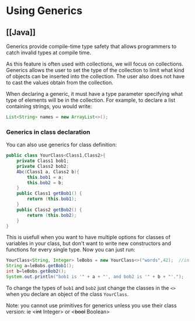 # Using Generics
[[Java]]
---

Generics provide compile-time type safety that allows programmers to catch invalid types at compile time.

As this feature is often used with collections, we will focus on collections. Generics allows the user to set the type of the collection to limit what kind of objects can be inserted into the collection. The user also does not have to cast the values obtain from the collection.

When declaring a generic, it must have a type parameter specifying what type of elements will be in the collection. For example, to declare a list containing strings, you would write:

```java
List<String> names = new ArrayList<>();
```

### Generics in class declaration

You can also use generics for class definition:

```java
public class YourClass<Class1,Class2>{
    private Class1 bob1;
    private Class2 bob2;
    Abc(Class1 a, Class2 b){
        this.bob1 = a;
        this.bob2 = b;
    }
    public Class1 getBob1() {
        return (this.bob1);
    }
    public Class2 getBob2() {
        return (this.bob2);
    }
}
```

This is usefull when you want to have multiple options for classes of variables in your class, but don't want to write new constructors and functions for every single type. Now you can just run:

```java
YourClass<String, Integer> leBobs = new YourClass<>("words",42);  //in this case, <> is the same as putting <String, Integer>
String a=leBobs.getBob1();
int b=leBobs.getBob2();
System.out.println("bob1 is '" + a + "', and bob2 is '" + b + "'.");
```

To change the types of `bob1` and `bob2` just change the classes in the `<>` when you declare an object of the class `YourClass`.

Note: you cannot use primitives for generics unless you use their class version: ie <~~int~~ Integer> or <~~bool~~ Boolean>
